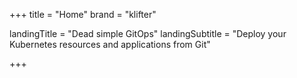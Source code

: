 +++
title = "Home"
brand = "klifter"

landingTitle = "Dead simple GitOps"
landingSubtitle = "Deploy your Kubernetes resources and applications from Git"

+++
